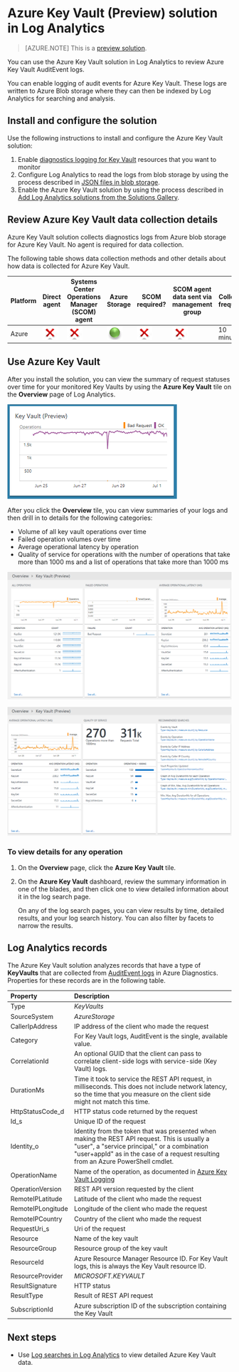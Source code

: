 <properties
	pageTitle="Azure Key Vault solution in Log Analytics | Microsoft Azure"
	description="You can use the Azure Key Vault solution in Log Analytics to review Azure Key Vault logs."
	services="log-analytics"
	documentationCenter=""
	authors="richrundmsft"
	manager="jochan"
	editor=""/>

<tags
	ms.service="log-analytics"
	ms.workload="na"
	ms.tgt_pltfrm="na"
	ms.devlang="na"
	ms.topic="article"
	ms.date="07/12/2016"
	ms.author="richrund"/>

# Azure Key Vault (Preview) solution in Log Analytics

>[AZURE.NOTE] This is a [preview solution](log-analytics-add-solutions.md#log-analytics-preview-solutions-and-features).

You can use the Azure Key Vault solution in Log Analytics to review Azure Key Vault AuditEvent logs.

You can enable logging of audit events for Azure Key Vault. These logs are written to Azure Blob storage where they can then be indexed by Log Analytics for searching and analysis.

## Install and configure the solution

Use the following instructions to install and configure the Azure Key Vault solution:

1.	Enable [diagnostics logging for Key Vault](../key-vault/key-vault-logging.md) resources that you want to monitor
2.	Configure Log Analytics to read the logs from blob storage by using the process described in [JSON files in blob storage](../log-analytics/log-analytics-azure-storage-json.md).
3.	Enable the Azure Key Vault solution by using the process described in [Add Log Analytics solutions from the Solutions Gallery](log-analytics-add-solutions.md).  

## Review Azure Key Vault data collection details

Azure Key Vault solution collects diagnostics logs from Azure blob storage for Azure Key Vault.
No agent is required for data collection.

The following table shows data collection methods and other details about how data is collected for Azure Key Vault.

| Platform | Direct agent | Systems Center Operations Manager (SCOM) agent | Azure Storage | SCOM required? | SCOM agent data sent via management group | Collection frequency |
|---|---|---|---|---|---|---|
|Azure|![No](./media/log-analytics-azure-keyvault/oms-bullet-red.png)|![No](./media/log-analytics-azure-keyvault/oms-bullet-red.png)|![Yes](./media/log-analytics-azure-keyvault/oms-bullet-green.png)|            ![No](./media/log-analytics-azure-keyvault/oms-bullet-red.png)|![No](./media/log-analytics-azure-keyvault/oms-bullet-red.png)| 10 minutes|

## Use Azure Key Vault

After you install the solution, you can view the summary of request statuses over time for your monitored Key Vaults by using the **Azure Key Vault** tile on the **Overview** page of Log Analytics.

![image of Azure Key Vault tile](./media/log-analytics-azure-keyvault/log-analytics-keyvault-tile.png)

After you click the **Overview** tile, you can view summaries of your logs and then drill in to details for the following categories:

- Volume of all key vault operations over time
- Failed operation volumes over time
- Average operational latency by operation
- Quality of service for operations with the number of operations that take more than 1000 ms and a list of operations that take more than 1000 ms

![image of Azure Key Vault dashboard](./media/log-analytics-azure-keyvault/log-analytics-keyvault01.png)

![image of Azure Key Vault dashboard](./media/log-analytics-azure-keyvault/log-analytics-keyvault02.png)

### To view details for any operation

1. On the **Overview** page, click the **Azure Key Vault** tile.
2. On the **Azure Key Vault** dashboard, review the summary information in one of the blades, and then click one to view detailed information about it in the log search page.

	On any of the log search pages, you can view results by time, detailed results, and your log search history. You can also filter by facets to narrow the results.

## Log Analytics records

The Azure Key Vault solution analyzes records that have a type of **KeyVaults** that are collected from [AuditEvent logs](../key-vault/key-vault-logging.md) in Azure Diagnostics.  Properties for these records are in the following table.  

| Property | Description |
|:--|:--|
| Type | *KeyVaults* |
| SourceSystem | *AzureStorage* |
| CallerIpAddress | IP address of the client who made the request |
| Category      | For Key Vault logs, AuditEvent is the single, available value.|
| CorrelationId | An optional GUID that the client can pass to correlate client-side logs with service-side (Key Vault) logs. |
| DurationMs | Time it took to service the REST API request, in milliseconds. This does not include network latency, so the time that you measure on the client side might not match this time. |
| HttpStatusCode_d | HTTP status code returned by the request |
| Id_s       | Unique ID of the request |
| Identity_o | Identity from the token that was presented when making the REST API request. This is usually a "user", a "service principal," or a combination "user+appId" as in the case of a request resulting from an Azure PowerShell cmdlet. |
| OperationName      | Name of the operation, as documented in [Azure Key Vault Logging](../key-vault/key-vault-logging.md)|
| OperationVersion      | REST API version requested by the client|
| RemoteIPLatitude | Latitude of the client who made the request |
| RemoteIPLongitude | Longitude of the client who made the request |
| RemoteIPCountry | Country of the client who made the request  |
| RequestUri_s | Uri of the request |
| Resource   | Name of the key vault |
| ResourceGroup | Resource group of the key vault |
| ResourceId | Azure Resource Manager Resource ID. For Key Vault logs, this is always the Key Vault resource ID. |
| ResourceProvider | *MICROSOFT.KEYVAULT* |
| ResultSignature  | HTTP status|
| ResultType      | Result of REST API request|
| SubscriptionId | Azure subscription ID of the subscription containing the Key Vault |


## Next steps

- Use [Log searches in Log Analytics](log-analytics-log-searches.md) to view detailed Azure Key Vault data.
